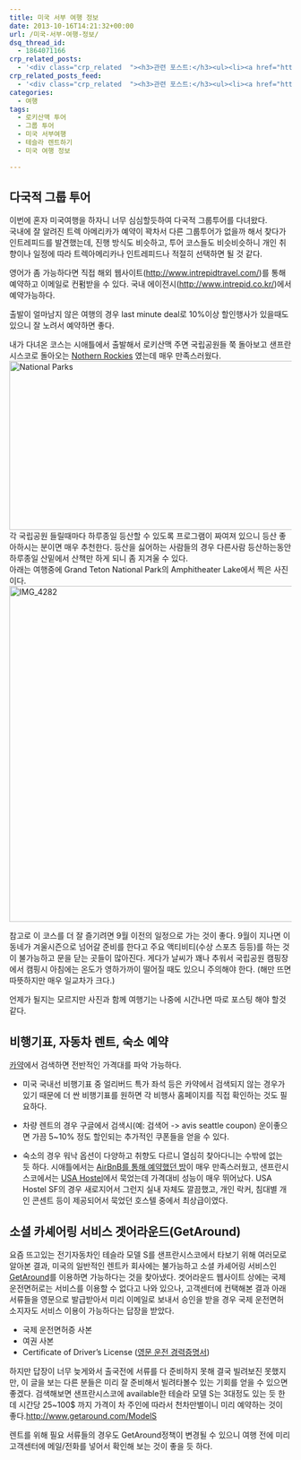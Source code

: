 ```yaml
---
title: 미국 서부 여행 정보
date: 2013-10-16T14:21:32+00:00
url: /미국-서부-여행-정보/
dsq_thread_id:
  - 1864071166
crp_related_posts:
  - '<div class="crp_related  "><h3>관련 포스트:</h3><ul><li><a href="https://www.letmecompile.com/mysql-innodb-lock-deadlock/"     class="post-763"><span class="crp_title">MySQL InnoDB lock & deadlock 이해하기</span></a></li><li><a href="https://www.letmecompile.com/shotcut-linux-server-video-generation/"     class="post-753"><span class="crp_title">Shotcut을 이용하여 리눅스 서버에서 템플릿 기반의 동영상 만들기</span></a></li><li><a href="https://www.letmecompile.com/mysql-utf8-utf8mb4-migration/"     class="post-691"><span class="crp_title">MySQL utf8에서 utf8mb4로 마이그레이션 하기</span></a></li><li><a href="https://www.letmecompile.com/certificate-file-format-extensions-comparison/"     class="post-792"><span class="crp_title">인증서 파일 형식 및 확장자의 차이점 비교 설명 (Certificate file format&hellip;</span></a></li><li><a href="https://www.letmecompile.com/mac-app-recommendation-for-developer/"     class="post-836"><span class="crp_title">개발자를 위한 필수 맥 앱(Mac App) 10선</span></a></li></ul><div class="crp_clear"></div></div>'
crp_related_posts_feed:
  - '<div class="crp_related  "><h3>관련 포스트:</h3><ul><li><a href="https://www.letmecompile.com/mysql-innodb-lock-deadlock/"     class="post-763"><span class="crp_title">MySQL InnoDB lock & deadlock 이해하기</span></a></li><li><a href="https://www.letmecompile.com/shotcut-linux-server-video-generation/"     class="post-753"><span class="crp_title">Shotcut을 이용하여 리눅스 서버에서 템플릿 기반의 동영상 만들기</span></a></li><li><a href="https://www.letmecompile.com/mysql-utf8-utf8mb4-migration/"     class="post-691"><span class="crp_title">MySQL utf8에서 utf8mb4로 마이그레이션 하기</span></a></li><li><a href="https://www.letmecompile.com/certificate-file-format-extensions-comparison/"     class="post-792"><span class="crp_title">인증서 파일 형식 및 확장자의 차이점 비교 설명 (Certificate file format&hellip;</span></a></li><li><a href="https://www.letmecompile.com/mac-app-recommendation-for-developer/"     class="post-836"><span class="crp_title">개발자를 위한 필수 맥 앱(Mac App) 10선</span></a></li></ul><div class="crp_clear"></div></div>'
categories:
  - 여행
tags:
  - 로키산맥 투어
  - 그룹 투어
  - 미국 서부여행
  - 테슬라 렌트하기
  - 미국 여행 정보

---
```

## 다국적 그룹 투어

이번에 혼자 미국여행을 하자니 너무 심심할듯하여 다국적 그룹투어를 다녀왔다.  
국내에 잘 알려진 트렉 아메리카가 예약이 꽉차서 다른 그룹투어가 없을까 해서 찾다가 인트레피드를 발견했는데, 진행 방식도 비슷하고, 투어 코스들도 비슷비슷하니 개인 취향이나 일정에 따라 트렉아메리카나 인트레피드나 적절히 선택하면 될 것 같다.

영어가 좀 가능하다면 직접 해외 웹사이트(<http://www.intrepidtravel.com/>)를 통해 예약하고 이메일로 컨펌받을 수 있다. 국내 에이전시(<http://www.intrepid.co.kr/>)에서 예약가능하다.

출발이 얼마남지 않은 여행의 경우 last minute deal로 10%이상 할인행사가 있을때도 있으니 잘 노려서 예약하면 좋다.

내가 다녀온 코스는 시애틀에서 출발해서 로키산맥 주면 국립공원들 쭉 돌아보고 샌프란시스코로 돌아오는 [Nothern Rockies][1] 였는데 매우 만족스러웠다.  
[<img loading="lazy" src="/uploads/2013/10/photo.jpg" alt="National Parks" width="640" height="302" class="alignnone size-full wp-image-202" />][2]  
각 국립공원 들릴때마다 하루종일 등산할 수 있도록 프로그램이 짜여져 있으니 등산 좋아하시는 분이면 매우 추천한다. 등산을 싫어하는 사람들의 경우 다른사람 등산하는동안 하루종일 산밑에서 산책만 하게 되니 좀 지겨울 수 있다.  
아래는 여행중에 Grand Teton National Park의 Amphitheater Lake에서 찍은 사진이다.  
[<img loading="lazy" width="800" height="600" src="/uploads/2013/10/IMG_4282.jpg" alt="IMG_4282" class="alignnone size-full wp-image-201" />][3]

참고로 이 코스를 더 잘 즐기려면 9월 이전의 일정으로 가는 것이 좋다. 9월이 지나면 이동네가 겨울시즌으로 넘어갈 준비를 한다고 주요 액티비티(수상 스포츠 등등)를 하는 것이 불가능하고 문을 닫는 곳들이 많아진다. 게다가 날씨가 꽤나 추워서 국립공원 캠핑장에서 캠핑시 아침에는 온도가 영하가까이 떨어질 때도 있으니 주의해야 한다. (해만 뜨면 따뜻하지만 매우 일교차가 크다.)

언제가 될지는 모르지만 사진과 함께 여행기는 나중에 시간나면 따로 포스팅 해야 할것 같다.

## 비행기표, 자동차 렌트, 숙소 예약

[카약][4]에서 검색하면 전반적인 가격대를 파악 가능하다.

  * 미국 국내선 비행기표 중 얼리버드 특가 좌석 등은 카약에서 검색되지 않는 경우가 있기 때문에 더 싼 비행기표를 원하면 각 비행사 홈페이지를 직접 확인하는 것도 필요하다.

  * 차량 렌트의 경우 구글에서 검색시(예: 검색어 -> avis seattle coupon) 운이좋으면 가끔 5~10% 정도 할인되는 추가적인 쿠폰들을 얻을 수 있다.

  * 숙소의 경우 워낙 옵션이 다양하고 취향도 다르니 열심히 찾아다니는 수밖에 없는 듯 하다. 시애틀에서는 [AirBnB를 통해 예약했던 방][5]이 매우 만족스러웠고, 샌프란시스코에서는 [USA Hostel][6]에서 묵었는데 가격대비 성능이 매우 뛰어났다. USA Hostel SF의 경우 새로지어서 그런지 실내 자체도 깔끔했고, 개인 락커, 침대별 개인 콘센트 등이 제공되어서 묵었던 호스텔 중에서 최상급이였다.

## 소셜 카셰어링 서비스 겟어라운드(GetAround)

요즘 뜨고있는 전기자동차인 테슬라 모델 S를 샌프란시스코에서 타보기 위해 여러모로 알아본 결과, 미국의 일반적인 렌트카 회사에는 불가능하고 소셜 카셰어링 서비스인 [GetAround][7]를 이용하면 가능하다는 것을 찾아냈다. 겟어라운드 웹사이트 상에는 국제 운전면허로는 서비스를 이용할 수 없다고 나와 있으나, 고객센터에 컨택해본 결과 아래 서류들을 영문으로 발급받아서 미리 이메일로 보내서 승인을 받을 경우 국제 운전면허 소지자도 서비스 이용이 가능하다는 답장을 받았다.

  * 국제 운전면허증 사본
  * 여권 사본
  * Certificate of Driver&#8217;s License ([영문 운전 경력증명서][8])

하지만 답장이 너무 늦게와서 출국전에 서류를 다 준비하지 못해 결국 빌려보진 못했지만, 이 글을 보는 다른 분들은 미리 잘 준비해서 빌려타볼수 있는 기회를 얻을 수 있으면 좋겠다. 검색해보면 샌프란시스코에 available한 테슬라 모델 S는 3대정도 있는 듯 한데 시간당 25~100$ 까지 가격이 차 주인에 따라서 천차만별이니 미리 예약하는 것이 좋다.<http://www.getaround.com/ModelS>

렌트를 위해 필요 서류들의 경우도 GetAround정책이 변경될 수 있으니 여행 전에 미리 고객센터에 메일/전화를 넣어서 확인해 보는 것이 좋을 듯 하다.

<!--#피드백 5%할인쿠폰
5% OFF

To book simply quote promotion number 639
-->

 [1]: http://intrepidtravel.com/us/united-states/northern-rockies-49144/
 [2]: /uploads/2013/10/photo.jpg
 [3]: /uploads/2013/10/IMG_4282.jpg
 [4]: http://www.kayak.com
 [5]: http://www.airbnb.com/rooms/18264
 [6]: http://www.usahostels.com/
 [7]: http://getaround.com
 [8]: http://m.law.go.kr/MOB/SmgRetrieve.laf?csmSeq=260&ccfNo=1&cciNo=1&cnpClsNo=5&qaNo=232003